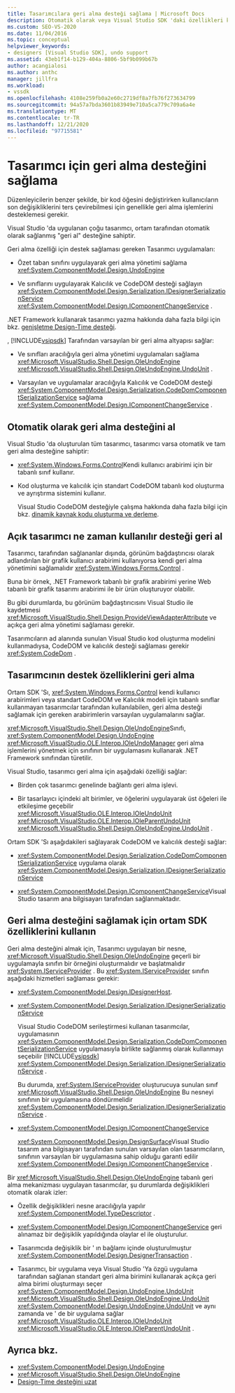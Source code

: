 ```yaml
---
title: Tasarımcılara geri alma desteği sağlama | Microsoft Docs
description: Otomatik olarak veya Visual Studio SDK 'daki özellikleri kullanarak tasarımcılarda geri alma desteği sağlamayı öğrenin.
ms.custom: SEO-VS-2020
ms.date: 11/04/2016
ms.topic: conceptual
helpviewer_keywords:
- designers [Visual Studio SDK], undo support
ms.assetid: 43eb1f14-b129-404a-8806-5bf9b099b67b
author: acangialosi
ms.author: anthc
manager: jillfra
ms.workload:
- vssdk
ms.openlocfilehash: 4108e259fb0a2e60c2719df8a7fb76f273634799
ms.sourcegitcommit: 94a57a7bda3601b83949e710a5ca779c709a6a4e
ms.translationtype: MT
ms.contentlocale: tr-TR
ms.lasthandoff: 12/21/2020
ms.locfileid: "97715581"
---
```

# <a name="supply-undo-support-to-designers"></a>Tasarımcı için geri alma desteğini sağlama

Düzenleyicilerin benzer şekilde, bir kod öğesini değiştirirken kullanıcıların son değişikliklerini ters çevirebilmesi için genellikle geri alma işlemlerini desteklemesi gerekir.

Visual Studio 'da uygulanan çoğu tasarımcı, ortam tarafından otomatik olarak sağlanmış "geri al" desteğine sahiptir.

Geri alma özelliği için destek sağlaması gereken Tasarımcı uygulamaları:

- Özet taban sınıfını uygulayarak geri alma yönetimi sağlama <xref:System.ComponentModel.Design.UndoEngine>

- Ve sınıflarını uygulayarak Kalıcılık ve CodeDOM desteği sağlayın <xref:System.ComponentModel.Design.Serialization.IDesignerSerializationService>  <xref:System.ComponentModel.Design.IComponentChangeService> .

.NET Framework kullanarak tasarımcı yazma hakkında daha fazla bilgi için bkz. [genişletme Design-Time desteği](/previous-versions/37899azc(v=vs.140)).

, [!INCLUDE[vsipsdk](../extensibility/includes/vsipsdk_md.md)] Tarafından varsayılan bir geri alma altyapısı sağlar:

- Ve sınıfları aracılığıyla geri alma yönetimi uygulamaları sağlama <xref:Microsoft.VisualStudio.Shell.Design.OleUndoEngine> <xref:Microsoft.VisualStudio.Shell.Design.OleUndoEngine.UndoUnit> .

- Varsayılan ve uygulamalar aracılığıyla Kalıcılık ve CodeDOM desteği <xref:System.ComponentModel.Design.Serialization.CodeDomComponentSerializationService> sağlama <xref:System.ComponentModel.Design.IComponentChangeService> .

## <a name="obtain-undo-support-automatically"></a>Otomatik olarak geri alma desteğini al

Visual Studio 'da oluşturulan tüm tasarımcı, tasarımcı varsa otomatik ve tam geri alma desteğine sahiptir:

- <xref:System.Windows.Forms.Control>Kendi kullanıcı arabirimi için bir tabanlı sınıf kullanır.

- Kod oluşturma ve kalıcılık için standart CodeDOM tabanlı kod oluşturma ve ayrıştırma sistemini kullanır.

   Visual Studio CodeDOM desteğiyle çalışma hakkında daha fazla bilgi için bkz. [dinamik kaynak kodu oluşturma ve derleme](/dotnet/framework/reflection-and-codedom/dynamic-source-code-generation-and-compilation).

## <a name="when-to-use-explicit-designer-undo-support"></a>Açık tasarımcı ne zaman kullanılır desteği geri al
 Tasarımcı, tarafından sağlananlar dışında, görünüm bağdaştırıcısı olarak adlandırılan bir grafik kullanıcı arabirimi kullanıyorsa kendi geri alma yönetimini sağlamalıdır <xref:System.Windows.Forms.Control> .

 Buna bir örnek, .NET Framework tabanlı bir grafik arabirimi yerine Web tabanlı bir grafik tasarımı arabirimi ile bir ürün oluşturuyor olabilir.

 Bu gibi durumlarda, bu görünüm bağdaştırıcısını Visual Studio ile kaydetmesi <xref:Microsoft.VisualStudio.Shell.Design.ProvideViewAdapterAttribute> ve açıkça geri alma yönetimi sağlaması gerekir.

 Tasarımcıların ad alanında sunulan Visual Studio kod oluşturma modelini kullanmadıysa, CodeDOM ve kalıcılık desteği sağlaması gerekir <xref:System.CodeDom> .

## <a name="undo-support-features-of-the-designer"></a>Tasarımcının destek özelliklerini geri alma
 Ortam SDK 'Sı, <xref:System.Windows.Forms.Control> kendi kullanıcı arabirimleri veya standart CodeDOM ve Kalıcılık modeli için tabanlı sınıflar kullanmayan tasarımcılar tarafından kullanılabilen, geri alma desteği sağlamak için gereken arabirimlerin varsayılan uygulamalarını sağlar.

 <xref:Microsoft.VisualStudio.Shell.Design.OleUndoEngine>Sınıfı, <xref:System.ComponentModel.Design.UndoEngine> <xref:Microsoft.VisualStudio.OLE.Interop.IOleUndoManager> geri alma işlemlerini yönetmek için sınıfının bir uygulamasını kullanarak .NET Framework sınıfından türetilir.

 Visual Studio, tasarımcı geri alma için aşağıdaki özelliği sağlar:

- Birden çok tasarımcı genelinde bağlantı geri alma işlevi.

- Bir tasarlayıcı içindeki alt birimler, ve öğelerini uygulayarak üst öğeleri ile etkileşime geçebilir <xref:Microsoft.VisualStudio.OLE.Interop.IOleUndoUnit> <xref:Microsoft.VisualStudio.OLE.Interop.IOleParentUndoUnit> <xref:Microsoft.VisualStudio.Shell.Design.OleUndoEngine.UndoUnit> .

Ortam SDK 'Sı aşağıdakileri sağlayarak CodeDOM ve kalıcılık desteği sağlar:

- <xref:System.ComponentModel.Design.Serialization.CodeDomComponentSerializationService> uygulama olarak <xref:System.ComponentModel.Design.Serialization.IDesignerSerializationService>

- <xref:System.ComponentModel.Design.IComponentChangeService>Visual Studio tasarım ana bilgisayarı tarafından sağlanmaktadır.

## <a name="use-the-environment-sdk-features-to-supply-undo-support"></a>Geri alma desteğini sağlamak için ortam SDK özelliklerini kullanın

Geri alma desteğini almak için, Tasarımcı uygulayan bir nesne, <xref:Microsoft.VisualStudio.Shell.Design.OleUndoEngine> geçerli bir uygulamayla sınıfın bir örneğini oluşturmalıdır ve başlatmalıdır <xref:System.IServiceProvider> . Bu <xref:System.IServiceProvider> sınıfın aşağıdaki hizmetleri sağlaması gerekir:

- <xref:System.ComponentModel.Design.IDesignerHost>.

- <xref:System.ComponentModel.Design.Serialization.IDesignerSerializationService>

   Visual Studio CodeDOM serileştirmesi kullanan tasarımcılar, uygulamasının <xref:System.ComponentModel.Design.Serialization.CodeDomComponentSerializationService> uygulamasıyla birlikte sağlanmış olarak kullanmayı seçebilir [!INCLUDE[vsipsdk](../extensibility/includes/vsipsdk_md.md)] <xref:System.ComponentModel.Design.Serialization.IDesignerSerializationService> .

   Bu durumda, <xref:System.IServiceProvider> oluşturucuya sunulan sınıf <xref:Microsoft.VisualStudio.Shell.Design.OleUndoEngine> Bu nesneyi sınıfının bir uygulamasına döndürmelidir <xref:System.ComponentModel.Design.Serialization.IDesignerSerializationService> .

- <xref:System.ComponentModel.Design.IComponentChangeService>

   <xref:System.ComponentModel.Design.DesignSurface>Visual Studio tasarım ana bilgisayarı tarafından sunulan varsayılan olan tasarımcıların, sınıfının varsayılan bir uygulamasına sahip olduğu garanti edilir <xref:System.ComponentModel.Design.IComponentChangeService> .

Bir <xref:Microsoft.VisualStudio.Shell.Design.OleUndoEngine> tabanlı geri alma mekanizması uygulayan tasarımcılar, şu durumlarda değişiklikleri otomatik olarak izler:

- Özellik değişiklikleri nesne aracılığıyla yapılır <xref:System.ComponentModel.TypeDescriptor> .

- <xref:System.ComponentModel.Design.IComponentChangeService> geri alınamaz bir değişiklik yapıldığında olaylar el ile oluşturulur.

- Tasarımcıda değişiklik bir ' ın bağlamı içinde oluşturulmuştur <xref:System.ComponentModel.Design.DesignerTransaction> .

- Tasarımcı, bir uygulama veya Visual Studio 'Ya özgü uygulama tarafından sağlanan standart geri alma birimini kullanarak açıkça geri alma birimi oluşturmayı seçer <xref:System.ComponentModel.Design.UndoEngine.UndoUnit> <xref:Microsoft.VisualStudio.Shell.Design.OleUndoEngine.UndoUnit> <xref:System.ComponentModel.Design.UndoEngine.UndoUnit> ve aynı zamanda ve ' de bir uygulama sağlar <xref:Microsoft.VisualStudio.OLE.Interop.IOleUndoUnit> <xref:Microsoft.VisualStudio.OLE.Interop.IOleParentUndoUnit> .

## <a name="see-also"></a>Ayrıca bkz.

- <xref:System.ComponentModel.Design.UndoEngine>
- <xref:Microsoft.VisualStudio.Shell.Design.OleUndoEngine>
- [Design-Time desteğini uzat](/previous-versions/37899azc(v=vs.140))
